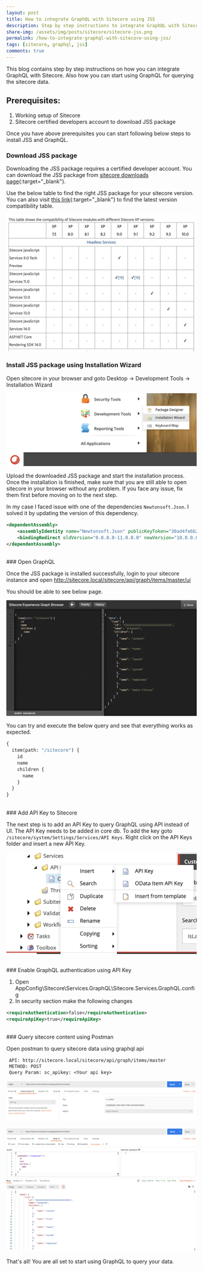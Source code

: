 ```yaml
---
layout: post
title: How to integrate GraphQL with Sitecore using JSS
description: Step by step instructions to integrate GraphQL with Sitecore using JSS
share-img: /assets/img/posts/sitecore/sitecore-jss.png
permalink: /how-to-integrate-graphql-with-sitecore-using-jss/
tags: [sitecore, graphql, jss]
comments: true
---
```


This blog contains step by step instructions on how you can integrate GraphQL with Sitecore. Also how you can start using GraphQL for querying the sitecore data.

## Prerequisites:

1. Working setup of Sitecore
2. Sitecore certified developers account to download JSS package

Once you have above prerequisites you can start following below steps to install JSS and GraphQL.

### Download JSS package

Downloading the JSS package requires a certified developer account. You can download the JSS package from [sitecore downloads page](https://dev.sitecore.net/Downloads/Sitecore_JavaScript_Services.aspx){:target="_blank"}.

Use the below table to find the right JSS package for your sitecore version. You can also visit [this link](https://kb.sitecore.net/articles/541788){:target="_blank"} to find the latest version compatibility table.

![Crepe](/assets/img/posts/sitecore/sitecore-jss-version-compatibility-table.png)


### Install JSS package using Installation Wizard

Open sitecore in your browser and goto Desktop -> Development Tools -> Installation Wizard

![Crepe](/assets/img/posts/sitecore/sitecore-installation-wizard.png)

Upload the downloaded JSS package and start the installation process. Once the installation is finished, make sure that you are still able to open sitecore in your browser without any problem. If you face any issue, fix them first before moving on to the next step.

In my case I faced issue with one of the dependencies ```Newtonsoft.Json```. I solved it by updating the version of this dependency.

```xml
<dependentAssembly>
    <assemblyIdentity name="Newtonsoft.Json" publicKeyToken="30ad4fe6b2a6aeed" />
    <bindingRedirect oldVersion="0.0.0.0-11.0.0.0" newVersion="10.0.0.0" />
</dependentAssembly>
```

<br>
### Open GraphQL

Once the JSS package is installed successfully, login to your sitecore instance and open http://sitecore.local/sitecore/api/graph/items/master/ui 

You should be able to see below page.

![Crepe](/assets/img/posts/sitecore/sitecore-graphql-page.png)

You can try and execute the below query and see that everything works as expected.

```graphql
{
  item(path: "/sitecore") {
    id
    name
    children {
      name
    }
  }
}
```

<br>
### Add API Key to Sitecore

The next step is to add an API Key to query GraphQL using API instead of UI. The API Key needs to be added in core db. To add the key goto ```/sitecore/system/Settings/Services/API Keys```. Right click on the API Keys folder and insert a new API Key.

![Crepe](/assets/img/posts/sitecore/sitecore-adding-api-key.png)

<br>
### Enable GraphQL authentication using API Key

1. Open AppConfig\Sitecore\Services.GraphQL\Sitecore.Services.GraphQL.config
2. In security section make the following changes

```xml
<requireAuthentication>false</requireAuthentication>
<requireApiKey>true</requireApiKey>
```


<br>
### Query sitecore content using Postman

 Open postman to query sitecore data using graphql api

```
 API: http://sitecore.local/sitecore/api/graph/items/master
 METHOD: POST
 Query Param: sc_apikey: <Your api key>
 ```

 ![Crepe](/assets/img/posts/sitecore/sitecore-postman-query-param.png)

 ![Crepe](/assets/img/posts/sitecore/sitecore-postman-query.png)


That's all! You are all set to start using GraphQL to query your data.